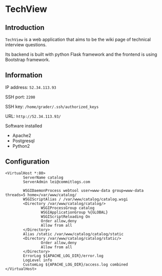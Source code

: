 # TechView


## Introduction

`TechView` is a web application that aims to be the wiki page of technical interview questions.

Its backend is built with python Flask framework and the frontend is using Bootstrap framework.

## Information

IP address: `52.34.113.93`

SSH port: `2200`

SSH key: `/home/grader/.ssh/authorized_keys`

URL: `http://52.34.113.93/`

Software installed
* Apache2
* Postgresql
* Python2

## Configuration

```
<VirtualHost *:80>
        ServerName catalog
        ServerAdmin lei@commitlogs.com

        WSGIDaemonProcess webtool user=www-data group=www-data threads=5 home=/var/www/catalog/
        WSGIScriptAlias / /var/www/catalog/catalog.wsgi
        <Directory /var/www/catalog/catalog/>
                WSGIProcessGroup catalog
                WSGIApplicationGroup %{GLOBAL}
                WSGIScriptReloading On
                Order allow,deny
                Allow from all
        </Directory>
        Alias /static /var/www/catalog/catalog/static
        <Directory /var/www/catalog/catalog/static/>
                Order allow,deny
                Allow from all
        </Directory>
        ErrorLog ${APACHE_LOG_DIR}/error.log
        LogLevel info
        CustomLog ${APACHE_LOG_DIR}/access.log combined
</VirtualHost>
```
